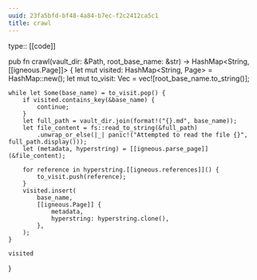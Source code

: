 ```yaml
---
uuid: 23fa5bfd-bf48-4a84-b7ec-f2c2412ca5c1
title: crawl
---
```


type:: [[code]]

pub fn crawl(vault_dir: &Path, root_base_name: &str) -> HashMap<String, [[igneous.Page]]> {
    let mut visited: HashMap<String, Page> = HashMap::new();
    let mut to_visit: Vec<String> = vec![root_base_name.to_string()];

    while let Some(base_name) = to_visit.pop() {
        if visited.contains_key(&base_name) {
            continue;
        }
        let full_path = vault_dir.join(format!("{}.md", base_name));
        let file_content = fs::read_to_string(&full_path)
            .unwrap_or_else(|_| panic!("Attempted to read the file {}", full_path.display()));
        let (metadata, hyperstring) = [[igneous.parse_page]](&file_content);

        for reference in hyperstring.[[igneous.references]]() {
            to_visit.push(reference);
        }
        visited.insert(
            base_name,
            [[igneous.Page]] {
                metadata,
                hyperstring: hyperstring.clone(),
            },
        );
    }

    visited
}